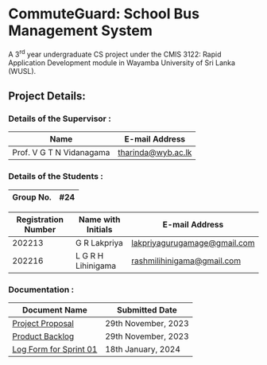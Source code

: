 # CommuteGuard: School Bus Management System

A 3<sup>rd</sup> year undergraduate CS project under the CMIS 3122: Rapid Application Development module in Wayamba University of Sri Lanka (WUSL).

## Project Details:

### Details of the Supervisor :
| Name | E-mail Address |
| - | - |
| Prof. V G T N Vidanagama | tharinda@wyb.ac.lk |

### Details of the Students :
| Group No. | #24 |
| - | - |

| Registration Number | Name with Initials | E-mail Address |
| - | - | - |
| 202213 | G R Lakpriya | lakpriyagurugamage@gmail.com |
| 202216 | L G R H Lihinigama | rashmilihinigama@gmail.com |

### Documentation :
| Document Name | Submitted Date |
| - | - |
| [Project Proposal](docs/Group_24_CMIS3122_Project_Proposal_approved.pdf) | 29th November, 2023 |
| [Product Backlog](docs/Group_24_CMIS3122_Product_Backlog.pdf) | 29th November, 2023 |
| [Log Form for Sprint 01](docs/Group_24_CMIS3122_Log_Form_Sprint_01_with_Product_Backlog_approved.pdf) | 18th January, 2024 |
